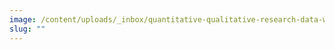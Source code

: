 ```yaml
---
image: /content/uploads/_inbox/quantitative-qualitative-research-data-whale-design-istock-getty-images-1533625139.png
slug: ""
---
```

